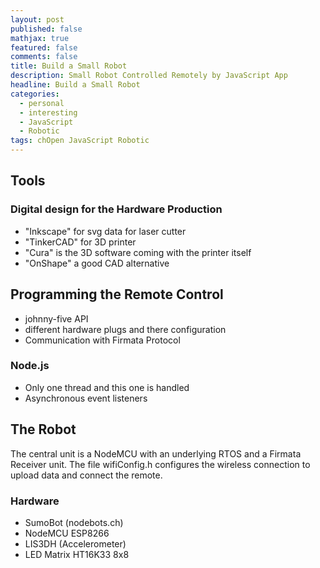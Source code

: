 ```yaml
---
layout: post
published: false
mathjax: true
featured: false
comments: false
title: Build a Small Robot
description: Small Robot Controlled Remotely by JavaScript App
headline: Build a Small Robot
categories:
  - personal
  - interesting
  - JavaScript
  - Robotic
tags: chOpen JavaScript Robotic
---
```

## Tools
### Digital design for the Hardware Production
- "Inkscape" for svg data for laser cutter
- "TinkerCAD" for 3D printer
- "Cura" is the 3D software coming with the printer itself
- "OnShape" a good CAD alternative

## Programming the Remote Control
- johnny-five API
- different hardware plugs and there configuration
- Communication with Firmata Protocol

### Node.js
- Only one thread and this one is handled
- Asynchronous event listeners

## The Robot
The central unit is a NodeMCU with an underlying RTOS and a Firmata Receiver unit.
The file wifiConfig.h configures the wireless connection to upload data and connect the remote.

### Hardware
- SumoBot (nodebots.ch)
- NodeMCU ESP8266
- LIS3DH (Accelerometer)
- LED Matrix HT16K33 8x8
